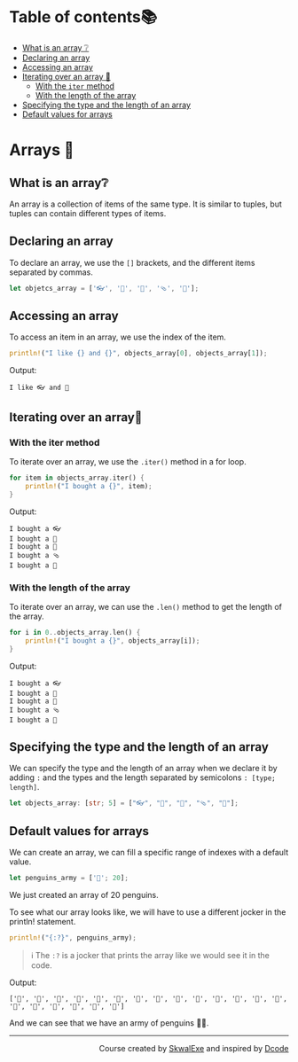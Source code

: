 # Table of contents📚
- [What is an array ❔](#what-is-an-array)
- [Declaring an array](#declaring-an-array)
- [Accessing an array](#accessing-an-array)
- [Iterating over an array 🔁](#iterating-over-an-array)
    - [With the `iter` method](#with-the-iter-method)
    - [With the length of the array](#with-the-length-of-the-array)
- [Specifying the type and the length of an array](#specifying-the-type-and-the-length-of-an-array)
- [Default values for arrays](#default-values-for-arrays)

# Arrays 📜
## What is an array❔
An array is a collection of items of the same type. It is similar to tuples, but tuples can contain different types of items.
## Declaring an array
To declare an array, we use the `[]` brackets, and the different items separated by commas.
```rust
let objetcs_array = ['👓', '👕', '🧽', '🩴', '🧲'];
```

## Accessing an array
To access an item in an array, we use the index of the item.
```rust
println!("I like {} and {}", objects_array[0], objects_array[1]);
```
Output:
```
I like 👓 and 👕
```
## Iterating over an array🔁
### With the iter method
To iterate over an array, we use the `.iter()` method in a for loop.
```rust
for item in objects_array.iter() {
    println!("I bought a {}", item);
}
```
Output:
```
I bought a 👓
I bought a 👕
I bought a 🧽
I bought a 🩴
I bought a 🧲
```
### With the length of the array
To iterate over an array, we can use the `.len()` method to get the length of the array.
```rust
for i in 0..objects_array.len() {
    println!("I bought a {}", objects_array[i]);
}
```
Output:
```
I bought a 👓
I bought a 👕
I bought a 🧽
I bought a 🩴
I bought a 🧲
```
## Specifying the type and the length of an array
We can specify the type and the length of an array when we declare it by adding `:` and the types and the length separated by semicolons `: [type; length]`.
```rust 
let objects_array: [str; 5] = ["👓", "👕", "🧽", "🩴", "🧲"];
```
## Default values for arrays
We can create an array, we can fill a specific range of indexes with a default value.
```rust
let penguins_army = ['🐧'; 20];
```
We just created an array of 20 penguins.

To see what our array looks like, we will have to use a different jocker in the println! statement.
```rust
println!("{:?}", penguins_army);
```
> ℹ️ The `:?` is a jocker that prints the array like we would see it in the code.

Output:
```
['🐧', '🐧', '🐧', '🐧', '🐧', '🐧', '🐧', '🐧', '🐧', '🐧', '🐧', '🐧', '🐧', '🐧', '🐧', '🐧', '🐧', '🐧', '🐧', '🐧']
```
And we can see that we have an army of penguins 🔫🐧.


<!--
---

<p align="right"><a href="https://github.com/SkwalExe/learn-rust/tree/main/course/arrays">Next Section ⏭️</a></p>
-->

---

<p align="right">Course created by <a href="https://github.com/SkwalExe/" target="_blank">SkwalExe</a> and inspired by <a href="https://www.youtube.com/watch?v=vOMJlQ5B-M0&list=PLVvjrrRCBy2JSHf9tGxGKJ-bYAN_uDCUL" target="_blank">Dcode</a></p>